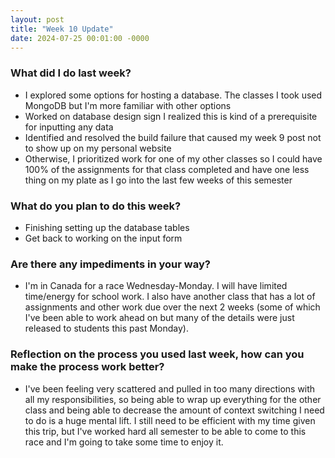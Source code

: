 ```yaml
---
layout: post
title: "Week 10 Update"
date: 2024-07-25 00:01:00 -0000
---
```


### What did I do last week?

- I explored some options for hosting a database. The classes I took used MongoDB but I'm more familiar with other options
- Worked on database design sign I realized this is kind of a prerequisite for inputting any data
- Identified and resolved the build failure that caused my week 9 post not to show up on my personal website
- Otherwise, I prioritized work for one of my other classes so I could have 100% of the assignments for that class completed and have one less thing on my plate as I go into the last few weeks of this semester 

### What do you plan to do this week?

- Finishing setting up the database tables
- Get back to working on the input form

### Are there any impediments in your way?

- I'm in Canada for a race Wednesday-Monday. I will have limited time/energy for school work. I also have another class that has a lot of assignments and other work due over the next 2 weeks (some of which I've been able to work ahead on but many of the details were just released to students this past Monday).

### Reflection on the process you used last week, how can you make the process work better?

- I've been feeling very scattered and pulled in too many directions with all my responsibilities, so being able to wrap up everything for the other class and being able to decrease the amount of context switching I need to do is a huge mental lift. I still need to be efficient with my time given this trip, but I've worked hard all semester to be able to come to this race and I'm going to take some time to enjoy it.

